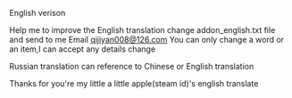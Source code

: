 English verison 

Help me to improve the English translation change addon_english.txt file and send to me Email qijiyan008@126.com 
You can only change a word or an item,I can accept any details change


Russian translation can reference to Chinese or English translation

Thanks for you're my little a little apple(steam id)'s english translate
